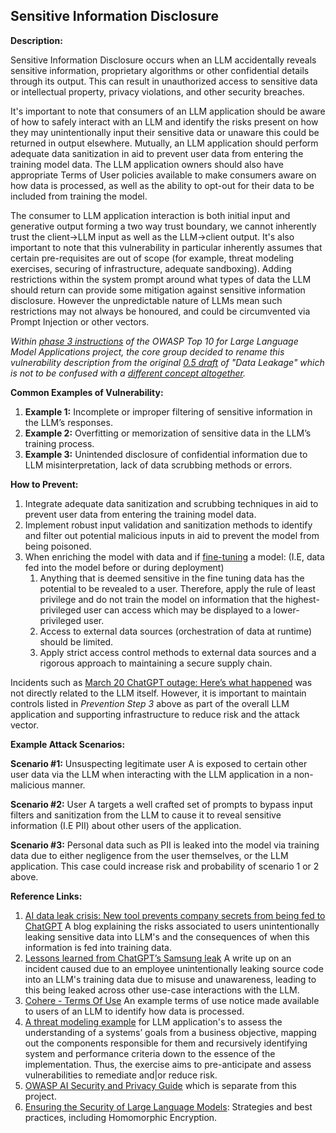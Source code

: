 ## Sensitive Information Disclosure

**Description:**

Sensitive Information Disclosure occurs when an LLM accidentally reveals sensitive information, proprietary algorithms or other confidential details through its output. This can result in unauthorized access to sensitive data or intellectual property, privacy violations, and other security breaches.

It's important to note that consumers of an LLM application should be aware of how to safely interact with an LLM and identify the risks present on how they may unintentionally input their sensitive data or unaware this could be returned in output elsewhere. Mutually, an LLM application should perform adequate data sanitization in aid to prevent user data from entering the training model data. The LLM application owners should also have appropriate Terms of User policies available to make consumers aware on how data is processed, as well as the ability to opt-out for their data to be included from training the model.

The consumer to LLM application interaction is both initial input and generative output forming a two way trust boundary, we cannot inherently trust the client->LLM input as well as the LLM->client output. It's also important to note that this vulnerability in particular inherently assumes that certain pre-requisites are out of scope (for example, threat modeling exercises, securing of infrastructure, adequate sandboxing). Adding restrictions within the system prompt around what types of data the LLM should return can provide some mitigation against sensitive information disclosure. However the unpredictable nature of LLMs mean such restrictions may not always be honoured, and could be circumvented via Prompt Injection or other vectors.

*Within [phase 3 instructions](https://github.com/OWASP/www-project-top-10-for-large-language-model-applications/wiki/Phase-3-Instructions) of the OWASP Top 10 for Large Language Model Applications project, the core group decided to rename this vulnerability description from the original [0.5 draft](https://github.com/OWASP/www-project-top-10-for-large-language-model-applications/blob/main/Archive/0_5_vulns/AdsDawson_DataLeakage.md) of "Data Leakage" which is not to be confused with a [different concept altogether](https://machinelearningmastery.com/data-leakage-machine-learning/).*

**Common Examples of Vulnerability:**

1. **Example 1:** Incomplete or improper filtering of sensitive information in the LLM’s responses.
2. **Example 2:** Overfitting or memorization of sensitive data in the LLM’s training process.
3. **Example 3:** Unintended disclosure of confidential information due to LLM misinterpretation, lack of data scrubbing methods or errors.

**How to Prevent:**

1. Integrate adequate data sanitization and scrubbing techniques in aid to prevent user data from entering the training model data.
2. Implement robust input validation and sanitization methods to identify and filter out potential malicious inputs in aid to prevent the model from being poisoned.
3. When enriching the model with data and if [fine-tuning](https://github.com/OWASP/www-project-top-10-for-large-language-model-applications/wiki/Definitions) a model: (I.E, data fed into the model before or during deployment)
   1. Anything that is deemed sensitive in the fine tuning data has the potential to be revealed to a user. Therefore, apply the rule of least privilege and do not train the model on information that the highest-privileged user can access which may be displayed to a lower-privileged user.
   2. Access to external data sources (orchestration of data at runtime) should be limited.
   3. Apply strict access control methods to external data sources and a rigorous approach to maintaining a secure supply chain.

Incidents such as [March 20 ChatGPT outage: Here’s what happened](https://openai.com/blog/march-20-chatgpt-outage) was not directly related to the LLM itself. However, it is important to maintain controls listed in _Prevention Step 3_ above as part of the overall LLM application and supporting infrastructure to reduce risk and the attack vector.

**Example Attack Scenarios:**

**Scenario #1:** Unsuspecting legitimate user A is exposed to certain other user data via the LLM when interacting with the LLM application in a non-malicious manner.

**Scenario #2:** User A targets a well crafted set of prompts to bypass input filters and sanitization from the LLM to cause it to reveal sensitive information (I.E PII) about other users of the application.

**Scenario #3:** Personal data such as PII is leaked into the model via training data due to either negligence from the user themselves, or the LLM application. This case could increase risk and probability of scenario 1 or 2 above.

**Reference Links:**

1. [AI data leak crisis: New tool prevents company secrets from being fed to ChatGPT](https://www.foxbusiness.com/politics/ai-data-leak-crisis-prevent-company-secrets-chatgpt) A blog explaining the risks associated to users unintentionally leaking sensitive data into LLM's and the consequences of when this information is fed into training data.
2. [Lessons learned from ChatGPT’s Samsung leak](https://cybernews.com/security/chatgpt-samsung-leak-explained-lessons/) A write up on an incident caused due to an employee unintentionally leaking source code into an LLM's training data due to misuse and unawareness, leading to this being leaked across other use-case interactions with the LLM.
3. [Cohere - Terms Of Use](https://cohere.com/terms-of-use) An example terms of use notice made available to users of an LLM to identify how data is processed.
4. [A threat modeling example](https://aivillage.org/large%20language%20models/threat-modeling-llm/) for LLM application's to assess the understanding of a systems’ goals from a business objective, mapping out the components responsible for them and recursively identifying system and performance criteria down to the essence of the implementation. Thus, the exercise aims to pre-anticipate and assess vulnerabilities to remediate and|or reduce risk.
5. [OWASP AI Security and Privacy Guide](https://owasp.org/www-project-ai-security-and-privacy-guide/) which is separate from this project.
6. [Ensuring the Security of Large Language Models](https://www.experts-exchange.com/articles/38220/Ensuring-the-Security-of-Large-Language-Models-Strategies-and-Best-Practices.html): Strategies and best practices, including Homomorphic Encryption.